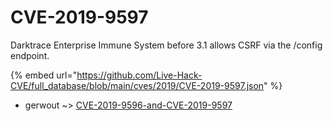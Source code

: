 # CVE-2019-9597

Darktrace Enterprise Immune System before 3.1 allows CSRF via the /config endpoint.

{% embed url="https://github.com/Live-Hack-CVE/full_database/blob/main/cves/2019/CVE-2019-9597.json" %}


* gerwout ~> [CVE-2019-9596-and-CVE-2019-9597](https://zeste.alice-snow.ru/2019/database/cve-2019-9597/cve-2019-9596-and-cve-2019-9597-gerwout)